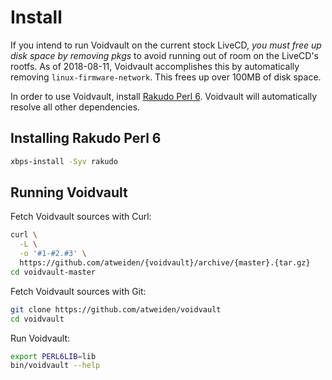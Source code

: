 Install
=======

If you intend to run Voidvault on the current stock LiveCD, *you must
free up disk space by removing pkgs* to avoid running out of room on
the LiveCD's rootfs. As of 2018-08-11, Voidvault accomplishes this by
automatically removing `linux-firmware-network`. This frees up over
100MB of disk space.

In order to use Voidvault, install [Rakudo Perl 6][rakudo]. Voidvault
will automatically resolve all other dependencies.


Installing Rakudo Perl 6
------------------------

```sh
xbps-install -Syv rakudo
```


Running Voidvault
-----------------

Fetch Voidvault sources with Curl:

```sh
curl \
  -L \
  -o '#1-#2.#3' \
  https://github.com/atweiden/{voidvault}/archive/{master}.{tar.gz}
cd voidvault-master
```

Fetch Voidvault sources with Git:

```sh
git clone https://github.com/atweiden/voidvault
cd voidvault
```

Run Voidvault:

```sh
export PERL6LIB=lib
bin/voidvault --help
```


[rakudo]: https://github.com/rakudo/rakudo
